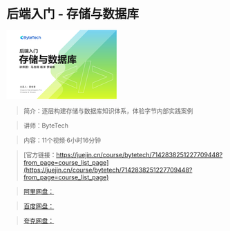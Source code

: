 # 后端入门 - 存储与数据库

![img](../../assets/60fd1b23b0ef4a549060f04cff386d2e~tplv-k3u1fbpfcp-no-mark_284_284_284_178.png)

> 简介：逐层构建存储与数据库知识体系，体验字节内部实践案例

> 讲师：ByteTech

> 内容：11个视频·6小时16分钟

> [官方链接：https://juejin.cn/course/bytetech/7142838251227709448?from_page=course_list_page](https://juejin.cn/course/bytetech/7142838251227709448?from_page=course_list_page)

> [阿里网盘：]()

> [百度网盘：]()

> [夸克网盘：]()
